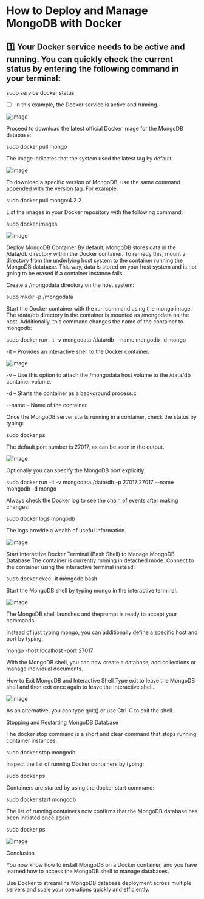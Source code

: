 # How to Deploy and Manage MongoDB with Docker

## :one: Your Docker service needs to be active and running. You can quickly check the current status by entering the following command in your terminal:
 
 sudo service docker status
 
- [ ] In this example, the Docker service is active and running.

![image](https://user-images.githubusercontent.com/96226008/196329682-cc52c65b-8e65-4387-a572-e076be4aef3a.png)

Proceed to download the latest official Docker image for the MongoDB database:

sudo docker pull mongo

The image indicates that the system used the latest tag by default.


![image](https://user-images.githubusercontent.com/96226008/196330276-71be724f-c005-4eee-964d-9009671bf012.png)

To download a specific version of MongoDB, use the same command appended with the version tag. For example:

sudo docker pull mongo:4.2.2

List the images in your Docker repository with the following command:

sudo docker images

![image](https://user-images.githubusercontent.com/96226008/196330505-30905de5-9f25-4d8f-b480-2c5c5cc4d9ee.png)


Deploy MongoDB Container
By default, MongoDB stores data in the /data/db directory within the Docker container. To remedy this, mount a directory from the underlying host system to the container running the MongoDB database. This way, data is stored on your host system and is not going to be erased if a container instance fails.

Create a /mongodata directory on the host system:

sudo mkdir -p /mongodata

Start the Docker container with the run command using the mongo image. The /data/db directory in the container is mounted as /mongodata on the host. Additionally, this command changes the name of the container to mongodb:

sudo docker run -it -v mongodata:/data/db --name mongodb -d mongo

-it – Provides an interactive shell to the Docker container.

![image](https://user-images.githubusercontent.com/96226008/196330838-9300ff89-2d5e-49fd-b0cd-a5470555cab4.png)

-v – Use this option to attach the /mongodata host volume to the /data/db container volume.

-d – Starts the container as a background process.ç

--name – Name of the container.

Once the MongoDB server starts running in a container, check the status by typing:

sudo docker ps

The default port number is 27017, as can be seen in the output.

![image](https://user-images.githubusercontent.com/96226008/196331008-cb4fb50a-f2a7-4ece-be0b-c1d30ba4b427.png)

Optionally you can specify the MongoDB port explicitly:

sudo docker run -it -v mongodata:/data/db -p 27017:27017 --name mongodb -d mongo

Always check the Docker log to see the chain of events after making changes:

sudo docker logs mongodb

The logs provide a wealth of useful information.

![image](https://user-images.githubusercontent.com/96226008/196331179-0bd56c06-96f3-4538-972e-57097edcef8c.png)

Start Interactive Docker Terminal (Bash Shell) to Manage MongoDB Database
The container is currently running in detached mode. Connect to the container using the interactive terminal instead:

sudo docker exec -it mongodb bash

Start the MongoDB shell by typing mongo in the interactive terminal.

![image](https://user-images.githubusercontent.com/96226008/196331299-38d26780-a886-48f6-8ac8-dc02c81fa20c.png)

The MongoDB shell launches and theprompt is ready to accept your commands.

Instead of just typing mongo, you can additionally define a specific host and port by typing:

mongo -host localhost -port 27017

With the MongoDB shell, you can now create a database, add collections or manage individual documents.

How to Exit MongoDB and Interactive Shell
Type exit to leave the MongoDB shell and then exit once again to leave the Interactive shell.

![image](https://user-images.githubusercontent.com/96226008/196331423-5553621a-bc0a-4747-a959-19a910c3e70f.png)

As an alternative, you can type quit() or use Ctrl-C to exit the shell.

Stopping and Restarting MongoDB Database

The docker stop command is a short and clear command that stops running container instances:

sudo docker stop mongodb

Inspect the list of running Docker containers by typing:

sudo docker ps

Containers are started by using the docker start command:

sudo docker start mongodb

The list of running containers now confirms that the MongoDB database has been initiated once again:

sudo docker ps

![image](https://user-images.githubusercontent.com/96226008/196331665-b3da4125-bd83-49c8-97da-bf660fe08826.png)

Conclusion

You now know how to install MongoDB on a Docker container, and you have learned how to access the MongoDB shell to manage databases.

Use Docker to streamline MongoDB database deployment across multiple servers and scale your operations quickly and efficiently.






